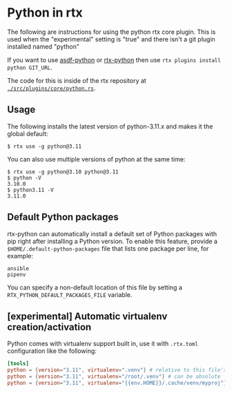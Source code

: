 # Python in rtx

The following are instructions for using the python rtx core plugin. This is used when
the "experimental" setting is "true" and there isn't a git plugin installed named "python"

If you want to use [asdf-python](https://github.com/asdf-community/asdf-python) or [rtx-python](https://github.com/rtx-plugins/rtx-python) then use `rtx plugins install python GIT_URL`.

The code for this is inside of the rtx repository at [`./src/plugins/core/python.rs`](https://github.com/jdxcode/rtx/blob/main/src/plugins/core/python.rs).

## Usage

The following installs the latest version of python-3.11.x and makes it the global
default:

```sh-session
$ rtx use -g python@3.11
```

You can also use multiple versions of python at the same time:

```sh-session
$ rtx use -g python@3.10 python@3.11
$ python -V
3.10.0
$ python3.11 -V
3.11.0
```

## Default Python packages

rtx-python can automatically install a default set of Python packages with pip right after installing a Python version. To enable this feature, provide a `$HOME/.default-python-packages` file that lists one package per line, for example:

```
ansible
pipenv
```

You can specify a non-default location of this file by setting a `RTX_PYTHON_DEFAULT_PACKAGES_FILE` variable.

## [experimental] Automatic virtualenv creation/activation

Python comes with virtualenv support built in, use it with `.rtx.toml` configuration like
the following:

```toml
[tools]
python = {version="3.11", virtualenv=".venv"} # relative to this file's directory
python = {version="3.11", virtualenv="/root/.venv"} # can be absolute
python = {version="3.11", virtualenv="{{env.HOME}}/.cache/venv/myproj"} # can use templates
```
